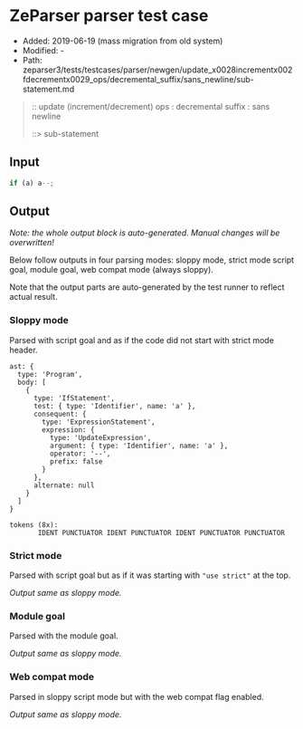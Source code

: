 # ZeParser parser test case

- Added: 2019-06-19 (mass migration from old system)
- Modified: -
- Path: zeparser3/tests/testcases/parser/newgen/update_x0028incrementx002fdecrementx0029_ops/decremental_suffix/sans_newline/sub-statement.md

> :: update (increment/decrement) ops : decremental suffix : sans newline
>
> ::> sub-statement

## Input

`````js
if (a) a--;
`````

## Output

_Note: the whole output block is auto-generated. Manual changes will be overwritten!_

Below follow outputs in four parsing modes: sloppy mode, strict mode script goal, module goal, web compat mode (always sloppy).

Note that the output parts are auto-generated by the test runner to reflect actual result.

### Sloppy mode

Parsed with script goal and as if the code did not start with strict mode header.

`````
ast: {
  type: 'Program',
  body: [
    {
      type: 'IfStatement',
      test: { type: 'Identifier', name: 'a' },
      consequent: {
        type: 'ExpressionStatement',
        expression: {
          type: 'UpdateExpression',
          argument: { type: 'Identifier', name: 'a' },
          operator: '--',
          prefix: false
        }
      },
      alternate: null
    }
  ]
}

tokens (8x):
       IDENT PUNCTUATOR IDENT PUNCTUATOR IDENT PUNCTUATOR PUNCTUATOR
`````

### Strict mode

Parsed with script goal but as if it was starting with `"use strict"` at the top.

_Output same as sloppy mode._

### Module goal

Parsed with the module goal.

_Output same as sloppy mode._

### Web compat mode

Parsed in sloppy script mode but with the web compat flag enabled.

_Output same as sloppy mode._
